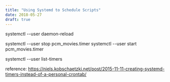 ```yaml
---
title: "Using Systemd to Schedule Scripts"
date: 2018-05-27
draft: true
---
```


systemctl --user daemon-reload

systemctl --user stop pcm_movies.timer
systemctl --user start pcm_movies.timer

systemctl --user list-timers

reference: https://niels.kobschaetzki.net/post/2015-11-11-creating-systemd-timers-instead-of-a-personal-crontab/
